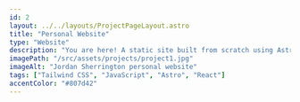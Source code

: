 ```yaml
---
id: 2
layout: ../../layouts/ProjectPageLayout.astro
title: "Personal Website"
type: "Website"
description: "You are here! A static site built from scratch using Astro, Tailwind, and React."
imagePath: "/src/assets/projects/project1.jpg"
imageAlt: "Jordan Sherrington personal website"
tags: ["Tailwind CSS", "JavaScript", "Astro", "React"]
accentColor: "#807d42"
---
```


